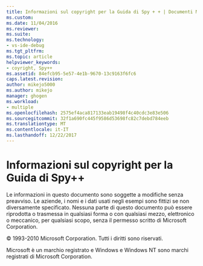```yaml
---
title: Informazioni sul copyright per la Guida di Spy + + | Documenti Microsoft
ms.custom: 
ms.date: 11/04/2016
ms.reviewer: 
ms.suite: 
ms.technology:
- vs-ide-debug
ms.tgt_pltfrm: 
ms.topic: article
helpviewer_keywords:
- coyright, Spy++
ms.assetid: 84efcb95-5e57-4e1b-9670-13c9163f6fc6
caps.latest.revision: 
author: mikejo5000
ms.author: mikejo
manager: ghogen
ms.workload:
- multiple
ms.openlocfilehash: 2575ef4aca817133eab19498f4c40cdc3e83e506
ms.sourcegitcommit: 32f1a690fc445f9586d53698fc82c7debd784eeb
ms.translationtype: MT
ms.contentlocale: it-IT
ms.lasthandoff: 12/22/2017
---
```

# <a name="copyright-notice-for-spy-help"></a>Informazioni sul copyright per la Guida di Spy++
Le informazioni in questo documento sono soggette a modifiche senza preavviso. Le aziende, i nomi e i dati usati negli esempi sono fittizi se non diversamente specificato. Nessuna parte di questo documento può essere riprodotta o trasmessa in qualsiasi forma o con qualsiasi mezzo, elettronico o meccanico, per qualsiasi scopo, senza il permesso scritto di Microsoft Corporation.  
  
 © 1993-2010 Microsoft Corporation. Tutti i diritti sono riservati.  
  
 Microsoft è un marchio registrato e Windows e Windows NT sono marchi registrati di Microsoft Corporation.